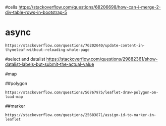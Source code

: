 #cells 
	https://stackoverflow.com/questions/68206698/how-can-i-merge-2-div-table-rows-in-bootstrap-5
# async
	https://stackoverflow.com/questions/70202040/update-content-in-thymeleaf-without-reloading-whole-page

#select and datalist
	https://stackoverflow.com/questions/29882361/show-datalist-labels-but-submit-the-actual-value

#map

##polygon

	https://stackoverflow.com/questions/56767975/leaflet-draw-polygon-on-load-map

##marker

	https://stackoverflow.com/questions/25683871/assign-id-to-marker-in-leaflet
	